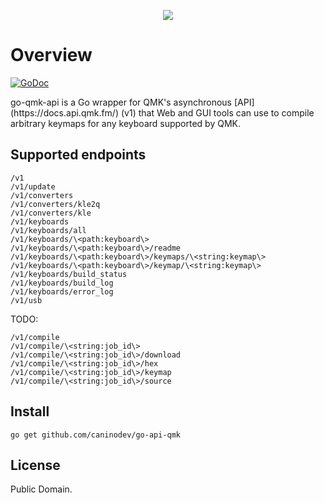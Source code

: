 <p align="center">
<img src ="https://avatars3.githubusercontent.com/u/25358678?s=200&v=4"/>

<h1>Overview</h1>

[![GoDoc](https://godoc.org/github.com/caninodev/go-qmk-api?status.svg)](https://godoc.org/github.com/caninodev/goqmk)

</p>
go-qmk-api is a Go wrapper for QMK's asynchronous [API](https://docs.api.qmk.fm/) (v1) that Web and GUI tools can use to compile arbitrary keymaps for any keyboard supported by QMK.

## Supported endpoints

```
/v1
/v1/update
/v1/converters
/v1/converters/kle2q
/v1/converters/kle
/v1/keyboards
/v1/keyboards/all
/v1/keyboards/\<path:keyboard\>
/v1/keyboards/\<path:keyboard\>/readme
/v1/keyboards/\<path:keyboard\>/keymaps/\<string:keymap\>
/v1/keyboards/\<path:keyboard\>/keymap/\<string:keymap\>
/v1/keyboards/build_status
/v1/keyboards/build_log
/v1/keyboards/error_log
/v1/usb
```

TODO:

```
/v1/compile
/v1/compile/\<string:job_id\>
/v1/compile/\<string:job_id\>/download
/v1/compile/\<string:job_id\>/hex
/v1/compile/\<string:job_id\>/keymap
/v1/compile/\<string:job_id\>/source
```

## Install

```
go get github.com/caninodev/go-api-qmk
```

## License

Public Domain.

